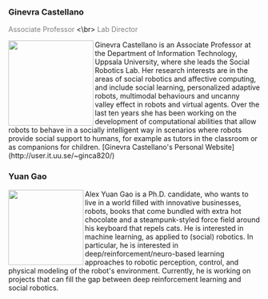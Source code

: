 ### Ginevra Castellano

<span style="color:grey"> Associate Professor </span><\br>
<span style="color:grey"> Lab Director </span>

<img align="left" width="170px" height="170px" src="../images/people-ginevra.jpg">
Ginevra Castellano is an Associate Professor at the Department of Information Technology, Uppsala University, where she leads the Social Robotics Lab. Her research interests are in the areas of social robotics and affective computing, and include social learning, personalized adaptive robots, multimodal behaviours and uncanny valley effect in robots and virtual agents. Over the last ten years she has been working on the development of computational abilities that allow robots to behave in a socially intelligent way in scenarios where robots provide social support to humans, for example as tutors in the classroom or as companions for children.
[Ginevra Castellano's Personal Website](http://user.it.uu.se/~ginca820/)

### Yuan Gao

<img align="left" width="150px" height="150px" src="http://hri.research.it.uu.se/images/people-alex.jpg">
Alex Yuan Gao is a Ph.D. candidate, who wants to live in a world filled with innovative businesses, robots, books that come bundled with extra hot chocolate and a steampunk-styled force field around his keyboard that repels cats. He is interested in machine learning, as applied to (social) robotics. In particular, he is interested in deep/reinforcement/neuro-based learning approaches to robotic perception, control, and physical modeling of the robot's environment. Currently, he is working on projects that can fill the gap between deep reinforcement learning and social robotics.